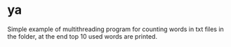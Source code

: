 ya
==

Simple example of multithreading program for counting words in txt files in the folder, at the end top 10 used words are printed.
